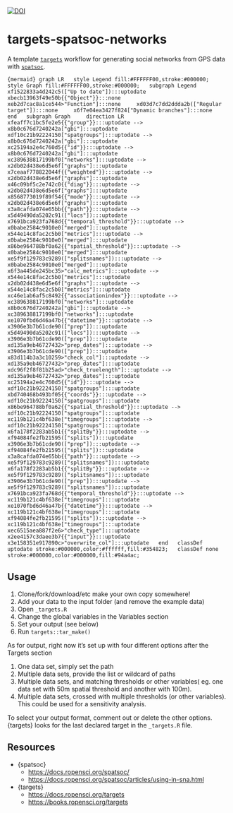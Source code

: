 
[![DOI](https://zenodo.org/badge/353198467.svg)](https://zenodo.org/badge/latestdoi/353198467)

# targets-spatsoc-networks

A template [`targets`](https://github.com/ropensci/targets) workflow for
generating social networks from GPS data with
[`spatsoc`](https://github.com/ropensci/spatsoc/).

`{mermaid} graph LR   style Legend fill:#FFFFFF00,stroke:#000000;   style Graph fill:#FFFFFF00,stroke:#000000;   subgraph Legend     xf1522833a4d242c5(["Up to date"]):::uptodate     xbecb13963f49e50b{{"Object"}}:::none     xeb2d7cac8a1ce544>"Function"]:::none     xd03d7c7dd2ddda2b(["Regular target"]):::none     x6f7e04ea3427f824["Dynamic branches"]:::none   end   subgraph Graph     direction LR     xfeaff7c1bc5fe2e5{{"group"}}:::uptodate --> x8b0c676d7240242a["gbi"]:::uptodate     xdf10c21b92224150["spatgroups"]:::uptodate --> x8b0c676d7240242a["gbi"]:::uptodate     xc25194a2e4c760d5{{"id"}}:::uptodate --> x8b0c676d7240242a["gbi"]:::uptodate     xc389638817199bf0["networks"]:::uptodate --> x2db02d438e6d5e6f["graphs"]:::uptodate     x7ceaaf778822044f{{"weighted"}}:::uptodate --> x2db02d438e6d5e6f["graphs"]:::uptodate     x46c09bf5c2e742c0{{"diag"}}:::uptodate --> x2db02d438e6d5e6f["graphs"]:::uptodate     x8568773019f89f54{{"mode"}}:::uptodate --> x2db02d438e6d5e6f["graphs"]:::uptodate     x3a8cafda074e65bb{{"path"}}:::uptodate --> x5d49490da5202c91(["locs"]):::uptodate     x7691bca923fa768d{{"temporal_threshold"}}:::uptodate --> x0babe2584c9010e0["merged"]:::uptodate     x544e14c8fac2c5b0["metrics"]:::uptodate --> x0babe2584c9010e0["merged"]:::uptodate     x86be964788bf0a62{{"spatial_threshold"}}:::uptodate --> x0babe2584c9010e0["merged"]:::uptodate     xe5f9f129783c9289(["splitsnames"]):::uptodate --> x0babe2584c9010e0["merged"]:::uptodate     x6f3a445de245bc35>"calc_metrics"]:::uptodate --> x544e14c8fac2c5b0["metrics"]:::uptodate     x2db02d438e6d5e6f["graphs"]:::uptodate --> x544e14c8fac2c5b0["metrics"]:::uptodate     xc46e1ab6af5c8492{{"associationindex"}}:::uptodate --> xc389638817199bf0["networks"]:::uptodate     x8b0c676d7240242a["gbi"]:::uptodate --> xc389638817199bf0["networks"]:::uptodate     xe1070fbd6d46a47b{{"datetime"}}:::uptodate --> x3906e3b7b61cde90(["prep"]):::uptodate     x5d49490da5202c91(["locs"]):::uptodate --> x3906e3b7b61cde90(["prep"]):::uptodate     xd135a9eb46727432>"prep_dates"]:::uptodate --> x3906e3b7b61cde90(["prep"]):::uptodate     x83d114b3a3c10259>"check_col"]:::uptodate --> xd135a9eb46727432>"prep_dates"]:::uptodate     xdc96f2f8f81b25ad>"check_truelength"]:::uptodate --> xd135a9eb46727432>"prep_dates"]:::uptodate     xc25194a2e4c760d5{{"id"}}:::uptodate --> xdf10c21b92224150["spatgroups"]:::uptodate     xbd740468b493bf05{{"coords"}}:::uptodate --> xdf10c21b92224150["spatgroups"]:::uptodate     x86be964788bf0a62{{"spatial_threshold"}}:::uptodate --> xdf10c21b92224150["spatgroups"]:::uptodate     xc119b121c4bf638e["timegroups"]:::uptodate --> xdf10c21b92224150["spatgroups"]:::uptodate     x6fa178f2283ab5b1{{"splitBy"}}:::uptodate --> xf94084fe2fb21595(["splits"]):::uptodate     x3906e3b7b61cde90(["prep"]):::uptodate --> xf94084fe2fb21595(["splits"]):::uptodate     x3a8cafda074e65bb{{"path"}}:::uptodate --> xe5f9f129783c9289(["splitsnames"]):::uptodate     x6fa178f2283ab5b1{{"splitBy"}}:::uptodate --> xe5f9f129783c9289(["splitsnames"]):::uptodate     x3906e3b7b61cde90(["prep"]):::uptodate --> xe5f9f129783c9289(["splitsnames"]):::uptodate     x7691bca923fa768d{{"temporal_threshold"}}:::uptodate --> xc119b121c4bf638e["timegroups"]:::uptodate     xe1070fbd6d46a47b{{"datetime"}}:::uptodate --> xc119b121c4bf638e["timegroups"]:::uptodate     xf94084fe2fb21595(["splits"]):::uptodate --> xc119b121c4bf638e["timegroups"]:::uptodate     xec6515aea887f2e6>"check_type"]:::uptodate     x2ee4157c3daee3b7{{"input"}}:::uptodate     x3e158351e917890c>"overwrite_col"]:::uptodate   end   classDef uptodate stroke:#000000,color:#ffffff,fill:#354823;   classDef none stroke:#000000,color:#000000,fill:#94a4ac;`

## Usage

1.  Clone/fork/download/etc make your own copy somewhere!
2.  Add your data to the input folder (and remove the example data)
3.  Open `_targets.R`
4.  Change the global variables in the Variables section
5.  Set your output (see below)
6.  Run `targets::tar_make()`

As for output, right now it’s set up with four different options after
the Targets section

1.  One data set, simply set the path
2.  Multiple data sets, provide the list or wildcard of paths
3.  Multiple data sets, and matching thresholds or other variables( eg.
    one data set with 50m spatial threshold and another with 100m).
4.  Multiple data sets, crossed with multiple thresholds (or other
    variables). This could be used for a sensitivity analysis.

To select your output format, comment out or delete the other options.
{targets} looks for the last declared target in the `_targets.R` file.

## Resources

- {spatsoc}
  - <https://docs.ropensci.org/spatsoc/>
  - <https://docs.ropensci.org/spatsoc/articles/using-in-sna.html>
- {targets}
  - <https://docs.ropensci.org/targets>
  - <https://books.ropensci.org/targets>
